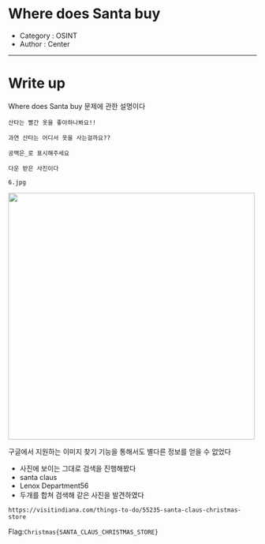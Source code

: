 # Where does Santa buy
- Category : OSINT
- Author : Center

<hr>

# Write up

Where does Santa buy 문제에 관한 설명이다

```
산타는 빨간 옷을 좋아하나봐요!!

과연 산타는 어디서 옷을 사는걸까요??

공백은_로 표시해주세요

다운 받은 사진이다

6.jpg
```

<img width="500" src="https://user-images.githubusercontent.com/90122834/146727218-9d286913-cdeb-41c4-a1a0-85ba255cf20c.JPG">

구글에서 지원하는 이미지 찾기 기능을 통해서도 별다른 정보를 얻을 수 없었다
- 사진에 보이는 그대로 검색을 진행해봤다
- santa claus
- Lenox Department56 
- 두개를 합쳐 검색해 같은 사진을 발견하였다

```https://visitindiana.com/things-to-do/55235-santa-claus-christmas-store```

Flag:```Christmas{SANTA_CLAUS_CHRISTMAS_STORE}```
